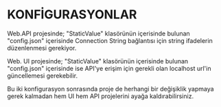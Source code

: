 # KONFİGURASYONLAR

Web.API projesinde; "StaticValue" klasörünün içerisinde bulunan "config.json" içerisinde Connection String bağlantısı için string ifadelerin düzenlenmesi gerekiyor.

Web. UI projesinde; "StaticValue" klasörünün içerisinde bulunan "config.json" içerisinde ise API'ye erişim için gerekli olan localhost url'in güncellemesi gerekebilir.


Bu iki konfigurasyon sonrasında proje de herhangi bir değişiklik yapmaya gerek kalmadan hem UI hem API projelerini ayağa kaldırabilirsiniz.
